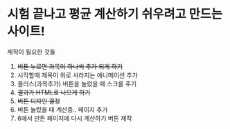 # 시험 끝나고 평균 계산하기 쉬우려고 만드는 사이트!

제작이 필요한 것들

1. ~~버튼 누르면 과목이 하나씩 추가 되게 하기~~
2. 시작할때 제목이 위로 사라지는 애니메이션 추가
3. 플러스(과목추가) 버튼을 눌렀을 때 스크롤 주기
4. ~~결과가 HTML로 나오게 하기~~
5. ~~버튼 디자인 결정~~
6. 버튼 눌렀을 때 계산중.. 페이지 추가
7. 6에서 만든 페이지에 다시 계산하기 버튼 제작
